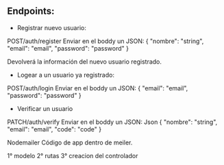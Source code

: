 
<h2>Endpoints:</h2>


- Registrar nuevo usuario:

POST/auth/register
Enviar en el boddy un JSON: 
{
    "nombre": "string",
    "email": "email",
    "password": "password"
}

Devolverá la información del nuevo usuario registrado. 

- Logear a un usuario ya registrado:

POST/auth/login
Enviar en el boddy un JSON: 
{
    "email": "email",
    "password": "password"
}

- Verificar un usuario

PATCH/auth/verify 
Enviar en el boddy un JSON: 
Json 
{
    "nombre": "string",
    "email": "email",
    "code": "code"
}



Nodemailer
Código de app dentro de meiler. 

1° modelo
2° rutas
3° creacion del controlador





